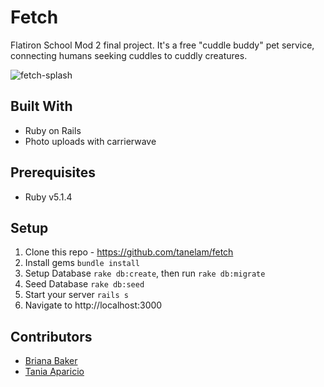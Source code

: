 # Fetch

Flatiron School Mod 2 final project. It's a free "cuddle buddy" pet service, connecting humans seeking cuddles to cuddly creatures. 

![fetch-splash](fetch-splash2.png)

## Built With

* Ruby on Rails 
* Photo uploads with carrierwave

## Prerequisites

* Ruby v5.1.4

## Setup 

1. Clone this repo - https://github.com/tanelam/fetch
2. Install gems `bundle install`
3. Setup Database `rake db:create`, then run `rake db:migrate`
5. Seed Database `rake db:seed`
4. Start your server `rails s` 
5. Navigate to http://localhost:3000 

## Contributors 
* [Briana Baker](https://github.com/brianabaker/)
* [Tania Aparicio](https://github.com/tanelam)
